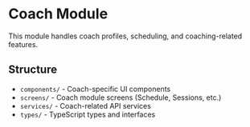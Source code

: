 # Coach Module

This module handles coach profiles, scheduling, and coaching-related features.

## Structure

- `components/` - Coach-specific UI components
- `screens/` - Coach module screens (Schedule, Sessions, etc.)
- `services/` - Coach-related API services
- `types/` - TypeScript types and interfaces 